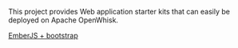 This project provides Web application starter kits that can easily be deployed on Apache OpenWhisk.

[EmberJS + bootstrap](https://github.com/lionelvillard/openwhisk-webapp-starterkits/tree/master/emberjs)
